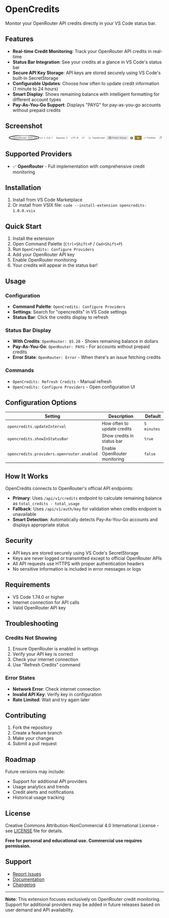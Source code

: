 # OpenCredits

Monitor your OpenRouter API credits directly in your VS Code status bar.

## Features

- **Real-time Credit Monitoring**: Track your OpenRouter API credits in real-time
- **Status Bar Integration**: See your credits at a glance in VS Code's status bar
- **Secure API Key Storage**: API keys are stored securely using VS Code's built-in SecretStorage
- **Configurable Updates**: Choose how often to update credit information (1 minute to 24 hours)
- **Smart Display**: Shows remaining balance with intelligent formatting for different account types
- **Pay-As-You-Go Support**: Displays "PAYG" for pay-as-you-go accounts without prepaid credits

## Screenshot

![OpenCredits in action](screenshot.png)

## Supported Providers

- ✅ **OpenRouter** - Full implementation with comprehensive credit monitoring

## Installation

1. Install from VS Code Marketplace
2. Or install from VSIX file: `code --install-extension opencredits-1.0.0.vsix`

## Quick Start

1. Install the extension
2. Open Command Palette (`Ctrl+Shift+P` / `Cmd+Shift+P`)
3. Run `OpenCredits: Configure Providers`
4. Add your OpenRouter API key
5. Enable OpenRouter monitoring
6. Your credits will appear in the status bar!

## Usage

### Configuration

- **Command Palette**: `OpenCredits: Configure Providers`
- **Settings**: Search for "opencredits" in VS Code settings
- **Status Bar**: Click the credits display to refresh

### Status Bar Display

- **With Credits**: `OpenRouter: $5.20` - Shows remaining balance in dollars
- **Pay-As-You-Go**: `OpenRouter: PAYG` - For accounts without prepaid credits
- **Error State**: `OpenRouter: Error` - When there's an issue fetching credits

### Commands

- `OpenCredits: Refresh Credits` - Manual refresh
- `OpenCredits: Configure Providers` - Open configuration UI

## Configuration Options

| Setting | Description | Default |
|---------|-------------|---------|
| `opencredits.updateInterval` | How often to update credits | `5 minutes` |
| `opencredits.showInStatusBar` | Show credits in status bar | `true` |
| `opencredits.providers.openrouter.enabled` | Enable OpenRouter monitoring | `false` |

## How It Works

OpenCredits connects to OpenRouter's official API endpoints:

- **Primary**: Uses `/api/v1/credits` endpoint to calculate remaining balance as `total_credits - total_usage`
- **Fallback**: Uses `/api/v1/auth/key` for validation when credits endpoint is unavailable
- **Smart Detection**: Automatically detects Pay-As-You-Go accounts and displays appropriate status

## Security

- API keys are stored securely using VS Code's SecretStorage
- Keys are never logged or transmitted except to official OpenRouter APIs
- All API requests use HTTPS with proper authentication headers
- No sensitive information is included in error messages or logs

## Requirements

- VS Code 1.74.0 or higher
- Internet connection for API calls
- Valid OpenRouter API key

## Troubleshooting

### Credits Not Showing
1. Ensure OpenRouter is enabled in settings
2. Verify your API key is correct
3. Check your internet connection
4. Use "Refresh Credits" command

### Error States
- **Network Error**: Check internet connection
- **Invalid API Key**: Verify key in configuration
- **Rate Limited**: Wait and try again later

## Contributing

1. Fork the repository
2. Create a feature branch
3. Make your changes
4. Submit a pull request

## Roadmap

Future versions may include:
- Support for additional API providers
- Usage analytics and trends
- Credit alerts and notifications
- Historical usage tracking

## License

Creative Commons Attribution-NonCommercial 4.0 International License - see [LICENSE](LICENSE) file for details.

**Free for personal and educational use. Commercial use requires permission.**

## Support

- [Report Issues](https://github.com/antiu-org/opencredits/issues)
- [Documentation](https://github.com/antiu-org/opencredits)
- [Changelog](CHANGELOG.md)

---

**Note**: This extension focuses exclusively on OpenRouter credit monitoring. Support for additional providers may be added in future releases based on user demand and API availability.
